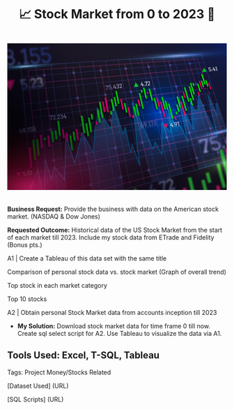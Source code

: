 # <p align="center">📈 Stock Market from 0 to 2023 💸 </p>
# <p align="center">![Pic](StockMarket.jpg)</p>

**Business Request:** Provide the business with data on the American stock market. (NASDAQ & Dow Jones) 

**Requested Outcome:** Historical data of the US Stock Market from the start of each market till 2023. Include my stock data from ETrade and Fidelity (Bonus pts.)
<p> A1 | Create a Tableau of this data set with the same title</p>
<p align="Left">Comparison of personal stock data vs. stock market (Graph of overall trend)</p>
<p align="Left">Top stock in each market category</p>
<p align="Left">Top 10 stocks</p>
<p> A2 | Obtain personal Stock Market data from accounts inception till 2023 </p>

- **My Solution:**
	Download stock market data for time frame 0 till now. 
	Create sql select script for A2.
	Use Tableau to visualize the data via A1.

## Tools Used: Excel, T-SQL, Tableau

Tags: Project Money/Stocks Related

[Dataset Used] (URL)

[SQL Scripts] (URL)
